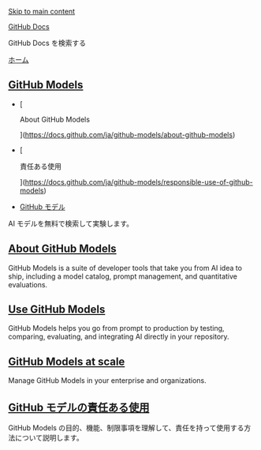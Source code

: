 [Skip to main content](https://docs.github.com/ja/github-models#main-content)

[GitHub Docs](https://docs.github.com/ja)

GitHub Docs を検索する

[ホーム](https://docs.github.com/ja)

## [GitHub Models](https://docs.github.com/ja/github-models)

-   [
    
    About GitHub Models
    
    ](https://docs.github.com/ja/github-models/about-github-models)

-   [
    
    責任ある使用
    
    ](https://docs.github.com/ja/github-models/responsible-use-of-github-models)

-   [GitHub モデル](https://docs.github.com/ja/github-models "GitHub モデル")

AI モデルを無料で検索して実験します。

## [About GitHub Models](https://docs.github.com/ja/github-models/about-github-models)

GitHub Models is a suite of developer tools that take you from AI idea to ship, including a model catalog, prompt management, and quantitative evaluations.

## [Use GitHub Models](https://docs.github.com/ja/github-models/use-github-models)

GitHub Models helps you go from prompt to production by testing, comparing, evaluating, and integrating AI directly in your repository.

## [GitHub Models at scale](https://docs.github.com/ja/github-models/github-models-at-scale)

Manage GitHub Models in your enterprise and organizations.

## [GitHub モデルの責任ある使用](https://docs.github.com/ja/github-models/responsible-use-of-github-models)

GitHub Models の目的、機能、制限事項を理解して、責任を持って使用する方法について説明します。
